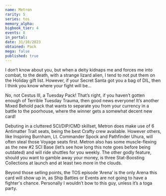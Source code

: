 ```yaml
---
name: Metron
rarity: 5
series: tos
memory_alpha:
bigbook_tier: 4
events: 8
in_portal:
date: 31/10/2023
obtained: Pack
mega: false
published: true
---
```


I don’t know about you, but when a deity kidnaps me and forces me into combat, to the death, with a strange lizard alien, I tend to not put them on the Holiday gift list. However, if your Secret Santa got you a bag of DIL, then I think you know where your fight will be...

No, not Cestus III, a Tuesday Pack! That’s right, if you haven’t gotten enough of Terrible Tuesday Trauma, then good news everyone! It’s another Mixed Behold pack that wants to separate you from your currency in a battle to the poorhouse, where the winner gets a somewhat decent new card!

Debuting in a cluttered SCI/DIP/CMD skillset, Metron does make use of 6 Antimatter Trait seats, being the best Crafty crew available. However others, like Inspiring Burnham, Lt. Commander Spock and Pathfinder Uhura, will often steal those Voyage seats first. Metron also has some muscle-flexing as the new #2 SCI Base (let’s see how long this note goes before being outdated) and will ride shuttles for you weekly. The other godly feature, should you want to gamble away your money, is three Stat-Boosting Collections at launch and at least two more in the clouds.

Beyond those selling points, the TOS episode ‘Arena’ is the only Arena this card will show up in, as Ship Battles or Events are not going to have a fighter's chance. Personally I wouldn’t bow to this guy, unless it’s a toga party.
